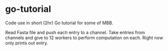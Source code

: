 go-tutorial
===========

Code use in short (2hr) Go tutorial for some of MBB.

Read Fasta file and push each entry to a channel. 
Take entries from channels and give to 12 workers to perform computation on each.
 Right now only prints out entry.
